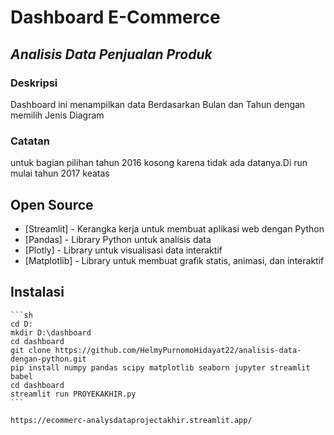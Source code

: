 # Dashboard E-Commerce
## _Analisis Data Penjualan Produk_

### Deskripsi
Dashboard ini menampilkan  data  Berdasarkan Bulan dan Tahun dengan memilih  Jenis Diagram

### Catatan
untuk bagian pilihan tahun 2016 kosong karena tidak ada datanya.Di run mulai tahun 2017 keatas 

## Open Source

- [Streamlit] - Kerangka kerja untuk membuat aplikasi web dengan Python
- [Pandas] - Library Python untuk analisis data
- [Plotly] - Library untuk visualisasi data interaktif
- [Matplotlib] - Library untuk membuat grafik statis, animasi, dan interaktif

## Instalasi
    ```sh
    cd D:
    mkdir D:\dashboard
    cd dashboard
    git clone https://github.com/HelmyPurnomoHidayat22/analisis-data-dengan-python.git
    pip install numpy pandas scipy matplotlib seaborn jupyter streamlit babel
    cd dashboard
    streamlit run PROYEKAKHIR.py
    ```


```### Dibawah ini link deploy streamlit
https://ecommerc-analysdataprojectakhir.streamlit.app/
